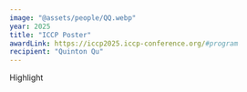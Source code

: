 ```yaml
---
image: "@assets/people/QQ.webp"
year: 2025
title: "ICCP Poster"
awardLink: https://iccp2025.iccp-conference.org/#program
recipient: "Quinton Qu"
---
```

Highlight